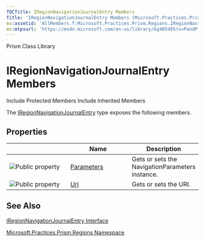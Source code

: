 ```yaml
---
TOCTitle: IRegionNavigationJournalEntry Members
Title: 'IRegionNavigationJournalEntry Members (Microsoft.Practices.Prism.Regions)'
ms:assetid: 'AllMembers.T:Microsoft.Practices.Prism.Regions.IRegionNavigationJournalEntry'
ms:mtpsurl: 'https://msdn.microsoft.com/en-us/library/Gg405485(v=PandP.50)'
---
```


Prism Class Library

IRegionNavigationJournalEntry Members
=====================================

Include Protected Members
Include Inherited Members

The [IRegionNavigationJournalEntry](https://msdn.microsoft.com/t:microsoft.practices.prism.regions.iregionnavigationjournalentry) type exposes the following members.

Properties
----------

<span id="propertyTableToggle"></span>
<table>
<colgroup>
<col width="33%" />
<col width="33%" />
<col width="33%" />
</colgroup>
<thead>
<tr class="header">
<th> </th>
<th>Name</th>
<th>Description</th>
</tr>
</thead>
<tbody>
<tr class="odd">
<td><img src="https://msdn.microsoft.com/en-us/Gg405485.pubproperty(en-us,PandP.50).gif" title="Public property" /></td>
<td><a href="https://msdn.microsoft.com/p:microsoft.practices.prism.regions.iregionnavigationjournalentry.parameters">Parameters</a></td>
<td><div class="summary">
Gets or sets the NavigationParameters instance.
</div></td>
</tr>
<tr class="even">
<td><img src="https://msdn.microsoft.com/en-us/Gg405485.pubproperty(en-us,PandP.50).gif" title="Public property" /></td>
<td><a href="https://msdn.microsoft.com/p:microsoft.practices.prism.regions.iregionnavigationjournalentry.uri">Uri</a></td>
<td><div class="summary">
Gets or sets the URI.
</div></td>
</tr>
</tbody>
</table>

See Also
--------

<span id="seeAlsoToggle"></span>
[IRegionNavigationJournalEntry Interface](https://msdn.microsoft.com/t:microsoft.practices.prism.regions.iregionnavigationjournalentry)

[Microsoft.Practices.Prism.Regions Namespace](https://msdn.microsoft.com/n:microsoft.practices.prism.regions)

